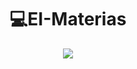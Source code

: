 <h1 align="center"> 💻EI-Materias </h1>

<div align="center">
<img src="https://user-images.githubusercontent.com/55964635/157934249-a98f2a3b-df2d-4c63-9f69-4951519d1acc.png"/>
 </div>

